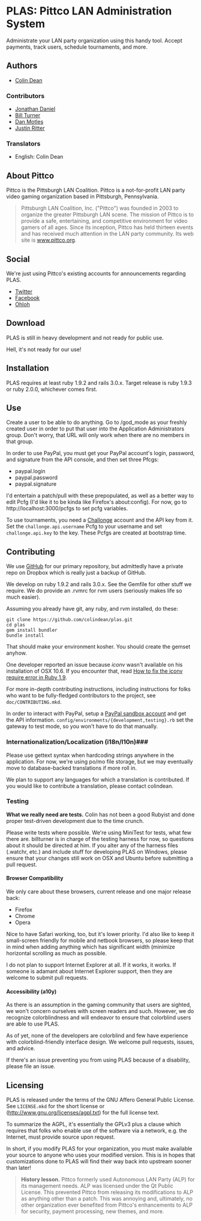 PLAS: Pittco LAN Administration System
======================================

Administrate your LAN party organization using this handy tool. Accept
payments, track users, schedule tournaments, and more.

Authors
-------
* [Colin Dean](https://github.com/colindean)

### Contributors ###
* [Jonathan Daniel](https://github.com/binarycleric)
* [Bill Turner](https://github.com/billturner)
* [Dan Motles](https://github.com/jungleralph)
* [Justin Ritter](https://github.com/erad1cate)

### Translators ###
* English: Colin Dean

About Pittco
------------
Pittco is the Pittsburgh LAN Coalition. Pittco is a not-for-profit
LAN party video gaming organization based in Pittsburgh, Pennsylvania.

 > Pittsburgh LAN Coalition, Inc. ("Pittco") was founded in 2003 to 
 > organize the greater Pittsburgh LAN scene. The mission of Pittco 
 > is to provide a safe, entertaining, and competitive environment 
 > for video gamers of all ages. Since its inception, Pittco has 
 > held thirteen events and has received much attention in the LAN 
 > party community. Its web site is www.pittco.org.

Social
------
We're just using Pittco's existing accounts for announcements regarding PLAS.

 * [Twitter](http://www.twitter.com/pittcolan)
 * [Facebook](http://www.facebook.com/pittco)
 * [Ohloh](https://www.ohloh.net/p/plas)

Download
--------
PLAS is still in heavy development and not ready for public use.

Hell, it's not ready for our use!

Installation
------------
PLAS requires at least ruby 1.9.2 and rails 3.0.x. Target release is 
ruby 1.9.3 or ruby 2.0.0, whichever comes first.

Use
---
Create a user to be able to do anything. Go to /god\_mode as your freshly
created user in order to put that user into the Application Administrators
group. Don't worry, that URL will only work when there are no members in that
group.

In order to use PayPal, you must get your PayPal account's login, password, and
signature from the API console, and then set three Pfcgs: 

 * paypal.login
 * paypal.password
 * paypal.signature
 
I'd entertain a patch/pull with these prepopulated, as well as a better 
way to edit Pcfg (I'd like it to be kinda like Firefox's about:config). For 
now, go to http://localhost:3000/pcfgs to set pcfg variables.

To use tournaments, you need a [Challonge](http://www.challonge.com) account
and the API key from it. Set the `challonge.api.username` Pcfg to your username
and set `challonge.api.key` to the key. These Pcfgs are created at bootstrap
time.

Contributing
------------
We use [GitHub](https://github.com/colindean/plas) for our primary repository, 
but admittedly have a private repo on Dropbox which is really just a backup of 
GitHub.

We develop on ruby 1.9.2 and rails 3.0.x. See the Gemfile for 
other stuff we require. We do provide an .rvmrc for rvm users (seriously 
makes life so much easier). 

Assuming you already have git, any ruby, and rvm installed, do these:

    git clone https://github.com/colindean/plas.git
    cd plas
    gem install bundler
    bundle install

That should make your environment kosher. You should create the gemset anyhow.

One developer reported an issue because *iconv* wasn't available on his installation of OSX 10.6. If you encounter that, read [How to fix the iconv require error in Ruby 1.9](http://exceptionz.wordpress.com/2010/02/03/how-to-fix-the-iconv-require-error-in-ruby-1-9/).

For more in-depth contributing instructions, including instructions for folks who want to be fully-fledged contributors to the project, see `doc/CONTRIBUTING.mkd`.

In order to interact with PayPal, setup a [PayPal sandbox account](http://developer.paypal.com) and get the API information. `config/environments/{development,testing}.rb` set the gateway to test mode, so you won't have to do that manually.

### Internationalization/Localization (i18n/l10n)###
Please use gettext syntax when hardcoding strings anywhere in the application. For now, we're using po/mo file storage, but we may eventually move to database-backed translations if more roll in.

We plan to support any languages for which a translation is contributed. If you would like to contribute a translation, please contact colindean. 

### Testing ###
**What we really need are tests.** Colin has not been a good Rubyist and
done proper test-driven development due to the time crunch. 

Please write tests where possible. We're using MiniTest for tests, what few there are. billturner is in charge of the testing harness for now, so questions about it should be directed at him. If you alter any of the harness files (.watchr, etc.) and include stuff for developing PLAS on Windows, please ensure that your changes still work on OSX and Ubuntu before submitting a pull request.

#### Browser Compatibility ####
We only care about these browsers, current release and one major release back:

 * Firefox
 * Chrome
 * Opera
  
Nice to have Safari working, too, but it's lower priority. I'd also like to keep it small-screen friendly for mobile and netbook browsers, so please keep that in mind when adding anything which has significant width (minimize horizontal scrolling as much as possible.

I do not plan to support Internet Explorer at all. If it works, it works. If someone is adamant about Internet Explorer support, then they are welcome to submit pull requests.

#### Accessibility (a10y) ####
As there is an assumption in the gaming community that users are sighted, we won't concern ourselves with screen readers and such. However, we do recognize colorblindness and will endeavor to ensure that colorblind users are able to use PLAS. 

As of yet, none of the developers are colorblind and few have experience with colorblind-friendly interface design. We welcome pull requests, issues, and advice.

If there's an issue preventing you from using PLAS because of a disability, please file an issue.

Licensing
---------
PLAS is released under the terms of the GNU Affero General Public License. See `LICENSE.mkd` for the short license or (http://www.gnu.org/licenses/agpl.txt) for the full license text.

To summarize the AGPL, it's essentially the GPLv3 plus a clause which requires that folks who enable use of the software via a network, e.g. the Internet, must provide source upon request.

In short, if you modify PLAS for your organization, you must make available your source to anyone who uses your modified version. This is in hopes that customizations done to PLAS will find their way back into upstream sooner than later!

 > **History lesson.** Pittco formerly used Autonomous LAN Party (ALP) for 
 > its management needs. ALP was licensed under the Qt Public License. This
 > prevented Pittco from releasing its modifications to ALP as anything
 > other than a patch. This was annoying and, ultimately, no other 
 > organization ever benefited from Pittco's enhancements to ALP for
 > security, payment processing, new themes, and more.

